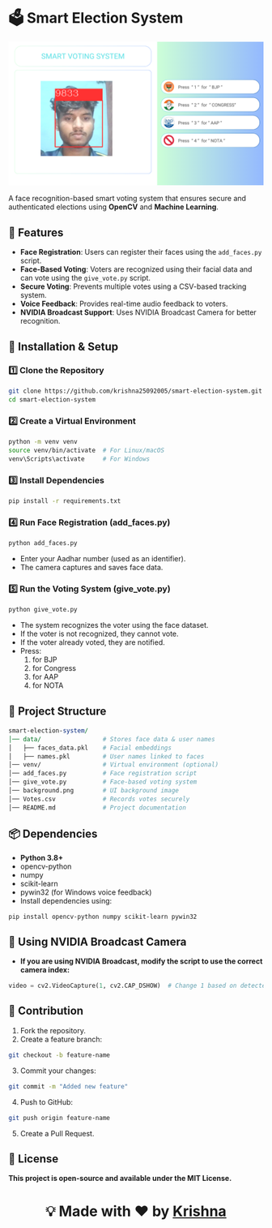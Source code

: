 # 🗳️ Smart Election System

![Smart Voting System](background.png)

A face recognition-based smart voting system that ensures secure and authenticated elections using **OpenCV** and **Machine Learning**.

## 📌 Features
- **Face Registration**: Users can register their faces using the `add_faces.py` script.
- **Face-Based Voting**: Voters are recognized using their facial data and can vote using the `give_vote.py` script.
- **Secure Voting**: Prevents multiple votes using a CSV-based tracking system.
- **Voice Feedback**: Provides real-time audio feedback to voters.
- **NVIDIA Broadcast Support**: Uses NVIDIA Broadcast Camera for better recognition.

## 🚀 Installation & Setup

### 1️⃣ Clone the Repository
```sh
git clone https://github.com/krishna25092005/smart-election-system.git
cd smart-election-system
```
### 2️⃣ Create a Virtual Environment
```sh
python -m venv venv
source venv/bin/activate  # For Linux/macOS
venv\Scripts\activate     # For Windows
```
### 3️⃣ Install Dependencies
```sh
pip install -r requirements.txt
```
### 4️⃣ Run Face Registration (add_faces.py)
```sh
python add_faces.py
```
- Enter your Aadhar number (used as an identifier).
- The camera captures and saves face data.
### 5️⃣ Run the Voting System (give_vote.py)
```sh
python give_vote.py
```
- The system recognizes the voter using the face dataset.
- If the voter is not recognized, they cannot vote.
- If the voter already voted, they are notified.
- Press:
  1. for BJP
  2. for Congress
  3. for AAP
  4. for NOTA
## 📂 Project Structure
```perl
smart-election-system/
│── data/                 # Stores face data & user names
│   ├── faces_data.pkl    # Facial embeddings
│   ├── names.pkl         # User names linked to faces
│── venv/                 # Virtual environment (optional)
│── add_faces.py          # Face registration script
│── give_vote.py          # Face-based voting system
│── background.png        # UI background image
│── Votes.csv             # Records votes securely
│── README.md             # Project documentation
```
## 📦 Dependencies
* **Python 3.8+**
* opencv-python
* numpy
* scikit-learn
* pywin32 (for Windows voice feedback)
* Install dependencies using:
```sh
pip install opencv-python numpy scikit-learn pywin32
```
## 🎥 Using NVIDIA Broadcast Camera
* **If you are using NVIDIA Broadcast, modify the script to use the correct camera index:**
```python
video = cv2.VideoCapture(1, cv2.CAP_DSHOW)  # Change 1 based on detected index
```
## 🤝 Contribution
1. Fork the repository.
2. Create a feature branch:
```sh
git checkout -b feature-name
```
3. Commit your changes:
```sh
git commit -m "Added new feature"
```
4. Push to GitHub:
```sh
git push origin feature-name
```
5. Create a Pull Request.
## 📜 License
**This project is open-source and available under the MIT License.**
<h1 align="center">💡 Made with ❤️ by <a href="https://krishna-chauhan.netlify.app">Krishna</a></h1>
